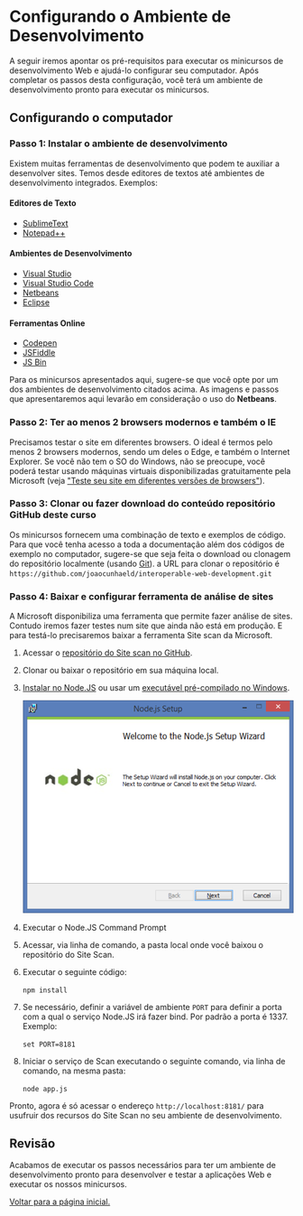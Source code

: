 Configurando o Ambiente de Desenvolvimento
========================================
A seguir iremos apontar os pré-requisitos para executar os minicursos de desenvolvimento Web e ajudá-lo configurar seu computador. Após completar os passos desta configuração, você terá um ambiente de desenvolvimento pronto para executar os minicursos.

Configurando o computador
-----------------------

### Passo 1: Instalar o ambiente de desenvolvimento
Existem muitas ferramentas de desenvolvimento que podem te auxiliar a desenvolver sites. Temos desde editores de textos até ambientes de desenvolvimento integrados. Exemplos:

#### Editores de Texto ####
- [SublimeText](http://www.sublimetext.com/download)
- [Notepad++](https://notepad-plus-plus.org/download/v6.8.3.html)

#### Ambientes de Desenvolvimento ####
- [Visual Studio](https://www.visualstudio.com/)
- [Visual Studio Code](https://code.visualstudio.com/)
- [Netbeans](https://netbeans.org/downloads/)
- [Eclipse](https://eclipse.org/downloads/)
   
#### Ferramentas Online ####
- [Codepen](http://codepen.io/)
- [JSFiddle](https://jsfiddle.net/)
- [JS Bin](http://jsbin.com/)

Para os minicursos apresentados aqui, sugere-se que você opte por um dos ambientes de desenvolvimento citados acima. As imagens e passos que apresentaremos aqui levarão em consideração o uso do **Netbeans**.   

### Passo 2: Ter ao menos 2 browsers modernos e também o IE 

Precisamos testar o site em diferentes browsers. O ideal é termos pelo menos 2 browsers modernos, sendo um deles o Edge, e também o Internet Explorer. Se você não tem o SO do Windows, não se preocupe, você poderá testar usando máquinas virtuais disponibilizadas gratuitamente pela Microsoft (veja ["Teste seu site em diferentes versões de browsers"](http://talkitbr.com/2015/09/01/teste-seu-site-em-diferentes-versoes-de-browsers/)).   
 
### Passo 3: Clonar ou fazer download do conteúdo repositório GitHub deste curso

Os minicursos fornecem uma combinação de texto e exemplos de código. Para que você tenha acesso a toda a documentação além dos códigos de exemplo no computador, sugere-se que seja feita o download ou clonagem do repositório localmente (usando [Git](http://git-scm.com/)). a URL para clonar o repositório é `https://github.com/joaocunhaeld/interoperable-web-development.git`

### Passo 4: Baixar e configurar ferramenta de análise de sites

A Microsoft disponibiliza uma ferramenta que permite fazer análise de sites.
Contudo iremos fazer testes num site que ainda não está em produção. E para testá-lo precisaremos baixar a ferramenta Site scan da Microsoft.

1. Acessar o [repositório do Site scan no GitHub](https://github.com/MicrosoftEdge/static-code-scan).
2. Clonar ou baixar o repositório em sua máquina local.
3. [Instalar no Node.JS](https://github.com/joyent/node/wiki/Installation) ou usar um [executável pré-compilado no Windows](https://github.com/joyent/node/wiki/Installation#installing-on-windows).

	![Instalando NodeJS](./images/fig1_nodejs_install.png)

4. Executar o Node.JS Command Prompt
5. Acessar, via linha de comando, a pasta local onde você baixou o repositório do Site Scan.
6. Executar o seguinte código:

	`npm install`

7. Se necessário, definir a variável de ambiente `PORT` para definir a porta com a qual o serviço Node.JS irá fazer bind. Por padrão a porta é 1337. Exemplo:

	`set PORT=8181`
 
8. Iniciar o serviço de Scan executando o seguinte comando, via linha de comando, na mesma pasta:

	`node app.js`

Pronto, agora é só acessar o endereço `http://localhost:8181/` para usufruir dos recursos do Site Scan no seu ambiente de desenvolvimento. 

Revisão
-------

Acabamos de executar os passos necessários para ter um ambiente de desenvolvimento pronto para desenvolver e testar a aplicações Web e executar os nossos minicursos.

[Voltar para a página inicial.](../)